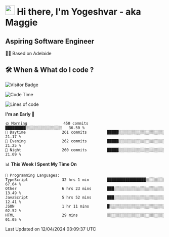 <h1><img src="https://emojis.slackmojis.com/emojis/images/1531849430/4246/blob-sunglasses.gif?1531849430" width="30"/> Hi there, I'm Yogeshvar - aka Maggie</h1>

## Aspiring Software Engineer
🏂🏻  Based on Adelaide 

## 🛠 When & What do I code ?  

![Visitor Badge](https://visitor-badge.feriirawann.repl.co?username=yogeshvar&repo=yogeshvar&label=Visitors&style=plastic&color=%23457BFF&contentType=svg)

<!--START_SECTION:waka-->
![Code Time](http://img.shields.io/badge/Code%20Time-2%2C865%20hrs%2059%20mins-blue)

![Lines of code](https://img.shields.io/badge/From%20Hello%20World%20I%27ve%20Written-4.2%20million%20lines%20of%20code-blue)

**I'm an Early 🐤** 

```text
🌞 Morning                450 commits         █████████░░░░░░░░░░░░░░░░   36.50 % 
🌆 Daytime                261 commits         █████░░░░░░░░░░░░░░░░░░░░   21.17 % 
🌃 Evening                262 commits         █████░░░░░░░░░░░░░░░░░░░░   21.25 % 
🌙 Night                  260 commits         █████░░░░░░░░░░░░░░░░░░░░   21.09 % 
```


📊 **This Week I Spent My Time On** 

```text
💬 Programming Languages: 
TypeScript               32 hrs 1 min        █████████████████░░░░░░░░   67.64 % 
Other                    6 hrs 23 mins       ███░░░░░░░░░░░░░░░░░░░░░░   13.49 % 
JavaScript               5 hrs 52 mins       ███░░░░░░░░░░░░░░░░░░░░░░   12.41 % 
JSON                     1 hr 11 mins        █░░░░░░░░░░░░░░░░░░░░░░░░   02.52 % 
HTML                     29 mins             ░░░░░░░░░░░░░░░░░░░░░░░░░   01.05 % 
```


 Last Updated on 12/04/2024 03:09:37 UTC
<!--END_SECTION:waka-->
